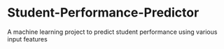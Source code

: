 # Student-Performance-Predictor
A machine learning project to predict student performance using various input features
